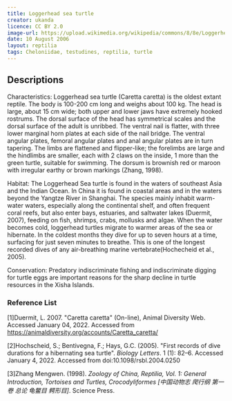 ```yaml
---
title: Loggerhead sea turtle
creator: ukanda
licence: CC BY 2.0
image-url: https://upload.wikimedia.org/wikipedia/commons/8/8e/Loggerhead_sea_turtle.jpg
date: 10 August 2006
layout: reptilia
tags: Cheloniidae, testudines, reptilia, turtle
---
```

## Descriptions

Characteristics: Loggerhead sea turtle (Caretta caretta) is the oldest extant reptile. The body is 100-200 cm long and weighs about 100 kg. The head is large, about 15 cm wide; both upper and lower jaws have extremely hooked rostrums. The dorsal surface of the head has symmetrical scales and the dorsal surface of the adult is unribbed. The ventral nail is flatter, with three lower marginal horn plates at each side of the nail bridge. The ventral angular plates, femoral angular plates and anal angular plates are in turn tapering. The limbs are flattened and flipper-like; the forelimbs are large and the hindlimbs are smaller, each with 2 claws on the inside, 1 more than the green turtle, suitable for swimming. The dorsum is brownish red or maroon with irregular earthy or brown markings (Zhang, 1998).

Habitat: The Loggerhead Sea turtle is found in the waters of southeast Asia and the Indian Ocean. In China it is found in coastal areas and in the waters beyond the Yangtze River in Shanghai. The species mainly inhabit warm-water waters, especially along the continental shelf, and often frequent coral reefs, but also enter bays, estuaries, and saltwater lakes (Duermit, 2007), feeding on fish, shrimps, crabs, mollusks and algae. When the water becomes cold, loggerhead turtles migrate to warmer areas of the sea or hibernate. In the coldest months they dive for up to seven hours at a time, surfacing for just seven minutes to breathe. This is one of the longest recorded dives of any air-breathing marine vertebrate(Hochecheid et al., 2005).

Conservation: Predatory indiscriminate fishing and indiscriminate digging for turtle eggs are important reasons for the sharp decline in turtle resources in the Xisha Islands.


### Reference List
[1]Duermit, L. 2007. "Caretta caretta" (On-line), Animal Diversity Web. Accessed January 04, 2022. Accessed from https://animaldiversity.org/accounts/Caretta_caretta/ 

[2]Hochscheid, S.; Bentivegna, F.; Hays, G.C. (2005). "First records of dive durations for a hibernating sea turtle". _Biology Letters_. 1 (1): 82–6. Accessed January 4, 2022. Accessed from doi:10.1098/rsbl.2004.0250 

[3]Zhang Mengwen. (1998). _Zoology of China, Reptilia, Vol. 1: General Introduction, Tortoises and Turtles, Crocodyliformes [中国动物志 爬行纲 第一卷 总论 龟鳖目 鳄形目]_. Science Press. 
